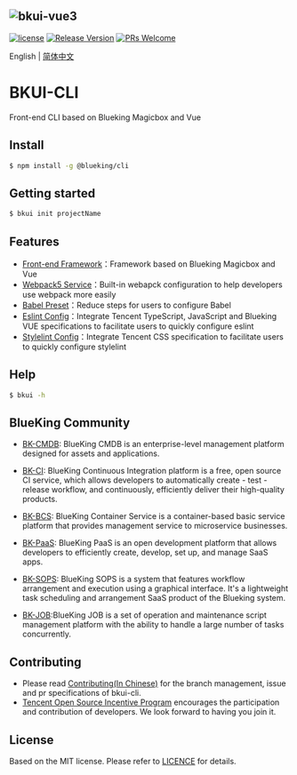 ![bkui-vue3](docs/logo_en.png)
---
[![license](https://img.shields.io/badge/license-MIT-brightgreen.svg?style=flat)](https://github.com/TencentBlueKing/bkui-cli/blob/master/LICENSE.txt) [![Release Version](https://img.shields.io/github/v/release/TencentBlueKing/bkui-cli?include_prereleases)](https://github.com/TencentBlueKing/bkui-cli/releases) [![PRs Welcome](https://img.shields.io/badge/PRs-welcome-brightgreen.svg)](https://github.com/TencentBlueKing/bkui-cli/pulls)

English | [简体中文](README.md)
# BKUI-CLI
Front-end CLI based on Blueking Magicbox and Vue

## Install
```bash
$ npm install -g @blueking/cli
```

## Getting started
```bash
$ bkui init projectName
```

## Features
- [Front-end Framework](packages/@bkui/template-vue)：Framework based on Blueking Magicbox and Vue
- [Webpack5 Service](packages/@bkui/cli-service-webpack5)：Built-in webapck configuration to help developers use webpack more easily
- [Babel Preset](packages/@bkui/babel-preset-bk)：Reduce steps for users to configure Babel
- [Eslint Config](packages/@bkui/eslint-config-bk)：Integrate Tencent TypeScript, JavaScript and Blueking VUE specifications to facilitate users to quickly configure eslint
- [Stylelint Config](packages/@bkui/stylelint-config-bk)：Integrate Tencent CSS specification to facilitate users to quickly configure stylelint

## Help
```bash
$ bkui -h
```

## BlueKing Community
- [BK-CMDB](https://github.com/Tencent/bk-cmdb): BlueKing CMDB is an enterprise-level management platform designed for assets and applications.

- [BK-CI](https://github.com/Tencent/bk-ci): BlueKing Continuous Integration platform is a free, open source CI service, which allows developers to automatically create - test - release workflow, and continuously, efficiently deliver their high-quality products.

- [BK-BCS](https://github.com/Tencent/bk-bcs): BlueKing Container Service is a container-based basic service platform that provides management service to microservice businesses.

- [BK-PaaS](https://github.com/Tencent/bk-paas): BlueKing PaaS is an open development platform that allows developers to efficiently create, develop, set up, and manage SaaS apps.

- [BK-SOPS](https://github.com/Tencent/bk-sops): BlueKing SOPS is a system that features workflow arrangement and execution using a graphical interface. It's a lightweight task scheduling and arrangement SaaS product of the Blueking system.

- [BK-JOB](https://github.com/Tencent/bk-job):BlueKing JOB is a set of operation and maintenance script management platform with the ability to handle a large number of tasks concurrently.

## Contributing
- Please read [Contributing(In Chinese)](docs/CONTRIBUTING.md) for the branch management, issue and pr specifications of bkui-cli.
- [Tencent Open Source Incentive Program](https://opensource.tencent.com/contribution) encourages the participation and contribution of developers. We look forward to having you join it.

## License
Based on the MIT license. Please refer to [LICENCE](LICENSE.txt) for details.